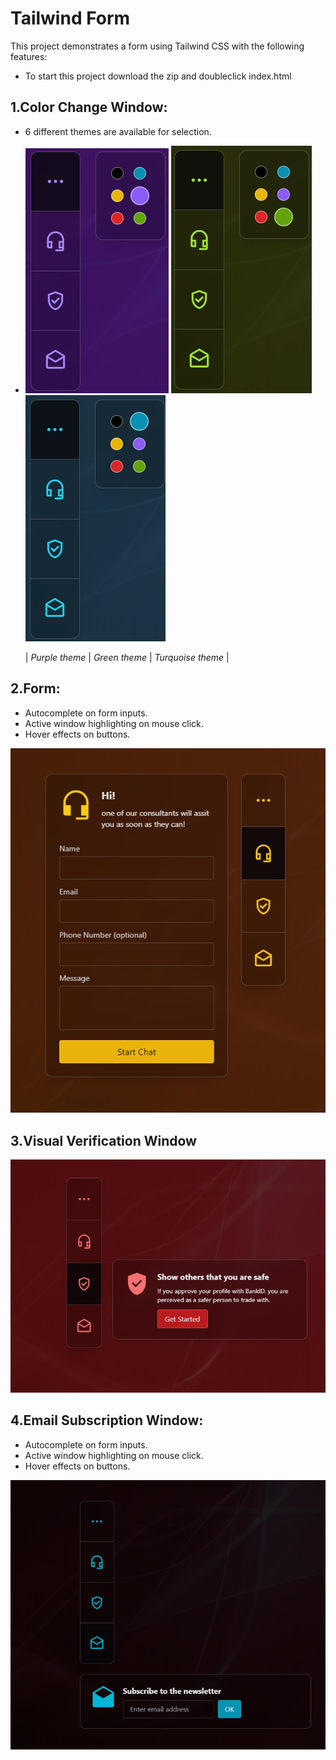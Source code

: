 # Tailwind Form

This project demonstrates a form using Tailwind CSS with the following features:
- To start this project download the zip and doubleclick index.html
## 1.Color Change Window:
- 6 different themes are available for selection.

-  ![Image 1](./public/Screenshot_01.png)  ![Image 2](./public/Screenshot_5.png)  ![Image 3](./public/Screenshot_6.png) 

    | *Purple theme*    | *Green theme*            | *Turquoise theme*            |


## 2.Form:
- Autocomplete on form inputs.
- Active window highlighting on mouse click.
- Hover effects on buttons.

![Description](./public/Screenshot_2.png)
## 3.Visual Verification Window
![Description](./public/Screenshot_3.png)
## 4.Email Subscription Window:
- Autocomplete on form inputs.
- Active window highlighting on mouse click.
- Hover effects on buttons.

![Description](./public/Screenshot_4.png)









